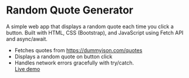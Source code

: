 # Random Quote Generator
A simple web app that displays a random quote each time you click a button. Built with HTML, CSS (Bootstrap), and JavaScript using Fetch API and async/await.
- Fetches quotes from https://dummyjson.com/quotes
- Displays a random quote on button click
- Handles network errors gracefully with try/catch.<br>
 [Live demo](https://yamunajayakumar.github.io/randomquotegenerator/)
